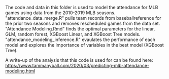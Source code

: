 The code and data in this folder is used to model the attendance for MLB games using data from the 2010-2019 MLB seasons. 
"attendance_data_merge.R" pulls team records from baseballreference for the prior two seasons and removes rescheduled games from 
the data set. "Attendance Modeling.Rmd" finds the optimal parameters for the linear, GLM, random forest, XGBoost Linear, and XGBoost Tree models. "attendance_modeling_inference.R" evaulates the performance of each model and explores the importance of variables in the best model (XGBoost Tree). 

A write-up of the analysis that this code is used for can be found here: https://www.tammanyball.com/2020/03/predicting-mlb-attendance-modeling.html
